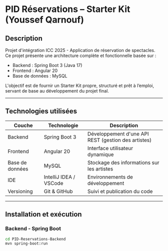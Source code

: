 #  PID Réservations – Starter Kit (Youssef Qarnouf)

##  Description
Projet d'intégration ICC 2025 - Application de réservation de spectacles.  
Ce projet présente une architecture complète et fonctionnelle basée sur :
- Backend : Spring Boot 3 (Java 17)
- Frontend : Angular 20
- Base de données : MySQL

L'objectif est de fournir un Starter Kit propre, structuré et prêt à l’emploi, servant de base au développement du projet final.

---

##  Technologies utilisées

| Couche | Technologie | Description |
|--------|--------------|--------------|
| Backend | Spring Boot 3 | Développement d'une API REST (gestion des artistes) |
| Frontend | Angular 20 | Interface utilisateur dynamique |
| Base de données | MySQL | Stockage des informations sur les artistes |
| IDE | IntelliJ IDEA / VSCode | Environnements de développement |
| Versioning | Git & GitHub | Suivi et publication du code |

---

##  Installation et exécution

###  Backend - Spring Boot
```bash
cd PID-Reservations-Backend
mvn spring-boot:run
